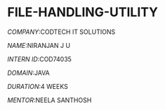 # FILE-HANDLING-UTILITY

*COMPANY*:CODTECH IT SOLUTIONS

*NAME*:NIRANJAN J U

*INTERN ID*:COD74035

*DOMAIN*:JAVA

*DURATION*:4 WEEKS

*MENTOR*:NEELA SANTHOSH
